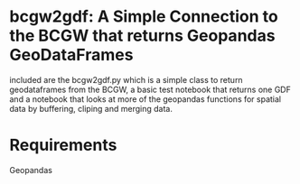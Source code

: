 # bcgw2gdf: A Simple Connection to the BCGW that returns Geopandas GeoDataFrames 
included are the bcgw2gdf.py which is a simple class to return geodataframes from the BCGW, a basic test notebook that returns one GDF and a notebook that looks at more of the geopandas functions for spatial data by buffering, cliping and merging data. 

# Requirements
Geopandas